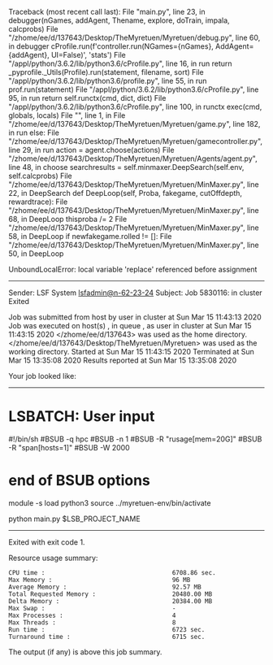 Traceback (most recent call last):
  File "main.py", line 23, in <module>
    debugger(nGames, addAgent, Thename, explore, doTrain, impala, calcprobs)
  File "/zhome/ee/d/137643/Desktop/TheMyretuen/Myretuen/debug.py", line 60, in debugger
    cProfile.run(f'controller.run(NGames={nGames}, AddAgent={addAgent}, UI=False)', 'stats')
  File "/appl/python/3.6.2/lib/python3.6/cProfile.py", line 16, in run
    return _pyprofile._Utils(Profile).run(statement, filename, sort)
  File "/appl/python/3.6.2/lib/python3.6/profile.py", line 55, in run
    prof.run(statement)
  File "/appl/python/3.6.2/lib/python3.6/cProfile.py", line 95, in run
    return self.runctx(cmd, dict, dict)
  File "/appl/python/3.6.2/lib/python3.6/cProfile.py", line 100, in runctx
    exec(cmd, globals, locals)
  File "<string>", line 1, in <module>
  File "/zhome/ee/d/137643/Desktop/TheMyretuen/Myretuen/game.py", line 182, in run
    else:
  File "/zhome/ee/d/137643/Desktop/TheMyretuen/Myretuen/gamecontroller.py", line 29, in run
    action = agent.choose(actions)
  File "/zhome/ee/d/137643/Desktop/TheMyretuen/Myretuen/Agents/agent.py", line 48, in choose
    searchresults = self.minmaxer.DeepSearch(self.env, self.calcprobs)
  File "/zhome/ee/d/137643/Desktop/TheMyretuen/Myretuen/MinMaxer.py", line 22, in DeepSearch
    def DeepLoop(self, Proba, fakegame, cutOffdepth, rewardtrace):
  File "/zhome/ee/d/137643/Desktop/TheMyretuen/Myretuen/MinMaxer.py", line 68, in DeepLoop
    thisproba /=  2
  File "/zhome/ee/d/137643/Desktop/TheMyretuen/Myretuen/MinMaxer.py", line 58, in DeepLoop
    if newfakegame.rolled != []:
  File "/zhome/ee/d/137643/Desktop/TheMyretuen/Myretuen/MinMaxer.py", line 50, in DeepLoop
    
UnboundLocalError: local variable 'replace' referenced before assignment

------------------------------------------------------------
Sender: LSF System <lsfadmin@n-62-23-24>
Subject: Job 5830116: <NNAgent9MinMax-2-5> in cluster <dcc> Exited

Job <NNAgent9MinMax-2-5> was submitted from host <n-62-27-18> by user <s183905> in cluster <dcc> at Sun Mar 15 11:43:13 2020
Job was executed on host(s) <n-62-23-24>, in queue <hpc>, as user <s183905> in cluster <dcc> at Sun Mar 15 11:43:15 2020
</zhome/ee/d/137643> was used as the home directory.
</zhome/ee/d/137643/Desktop/TheMyretuen/Myretuen> was used as the working directory.
Started at Sun Mar 15 11:43:15 2020
Terminated at Sun Mar 15 13:35:08 2020
Results reported at Sun Mar 15 13:35:08 2020

Your job looked like:

------------------------------------------------------------
# LSBATCH: User input
#!/bin/sh
#BSUB -q hpc
#BSUB -n 1
#BSUB -R "rusage[mem=20G]"
#BSUB -R "span[hosts=1]"
#BSUB -W 2000
# end of BSUB options

module -s load python3
source ../myretuen-env/bin/activate

python main.py $LSB_PROJECT_NAME


------------------------------------------------------------

Exited with exit code 1.

Resource usage summary:

    CPU time :                                   6708.86 sec.
    Max Memory :                                 96 MB
    Average Memory :                             92.57 MB
    Total Requested Memory :                     20480.00 MB
    Delta Memory :                               20384.00 MB
    Max Swap :                                   -
    Max Processes :                              4
    Max Threads :                                8
    Run time :                                   6723 sec.
    Turnaround time :                            6715 sec.

The output (if any) is above this job summary.

